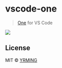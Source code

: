 # vscode-one
>[One](http://wufazhuce.com/) for VS Code 

![](https://wx3.sinaimg.cn/large/65ad7d5aly1g5muow9hsjj21bz0u0ae9.jpg)

## License

MIT © [YRMING](https://github.com/yrming)